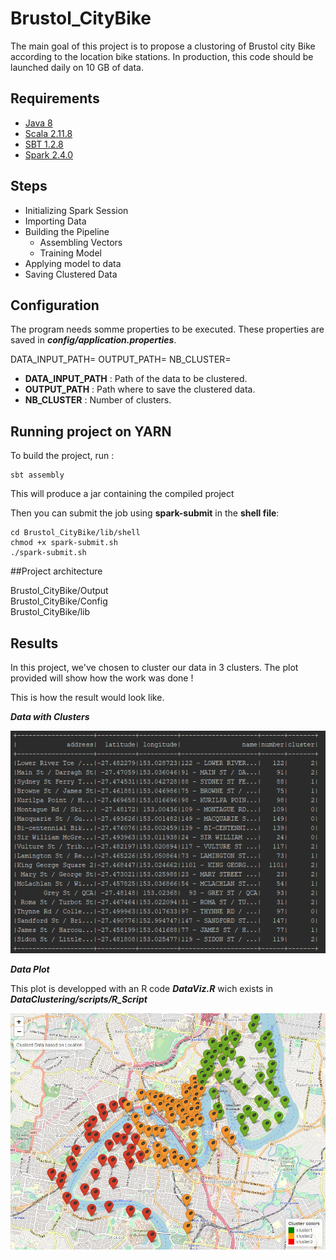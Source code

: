 # Brustol_CityBike

The main goal of this project is to propose a clustoring of Brustol city Bike  according to the location bike stations.
In production, this code should be launched daily on 10 GB of data. 

## Requirements

* [Java 8](https://www.java.com/fr/download/faq/java8.xml)
* [Scala 2.11.8](https://www.scala-lang.org/download/2.11.7.html)
* [SBT 1.2.8](https://piccolo.link/sbt-1.2.8.zip)
* [Spark 2.4.0](https://spark.apache.org/releases/spark-release-2-1-0.html)

## Steps

* Initializing Spark Session
* Importing Data
* Building the Pipeline
  * Assembling Vectors
  * Training Model
* Applying model to data
* Saving Clustered Data

## Configuration

The program needs somme properties to be executed. These properties are saved in ***config/application.properties***.

   DATA_INPUT_PATH=
   OUTPUT_PATH=
   NB_CLUSTER=
   
* **DATA_INPUT_PATH** : Path of the data to be clustered.
* **OUTPUT_PATH** : Path where to save the clustered data.
* **NB_CLUSTER** : Number of clusters.

## Running project on YARN

To build the project, run : 

    sbt assembly
    
This will produce a jar containing the compiled project

Then you can submit the job using **spark-submit** in the **shell file**:
   
    cd Brustol_CityBike/lib/shell
    chmod +x spark-submit.sh
    ./spark-submit.sh

##Project architecture

  Brustol_CityBike/Output                                                                   
  Brustol_CityBike/Config                                                                       
  Brustol_CityBike/lib   

## Results

In this project, we've chosen to cluster our data in 3 clusters. The plot provided will show how the work was done ! 

This is how the result would look like.

***Data with Clusters***

![Data Clustered](https://github.com/nackachy/DataClustering/blob/master/dataWithClusters.PNG)

***Data Plot***

This plot is developped with an R code ***DataViz.R*** wich exists in ***DataClustering/scripts/R_Script***

![Data Plot](https://github.com/nackachy/DataClustering/blob/master/Map.png)

